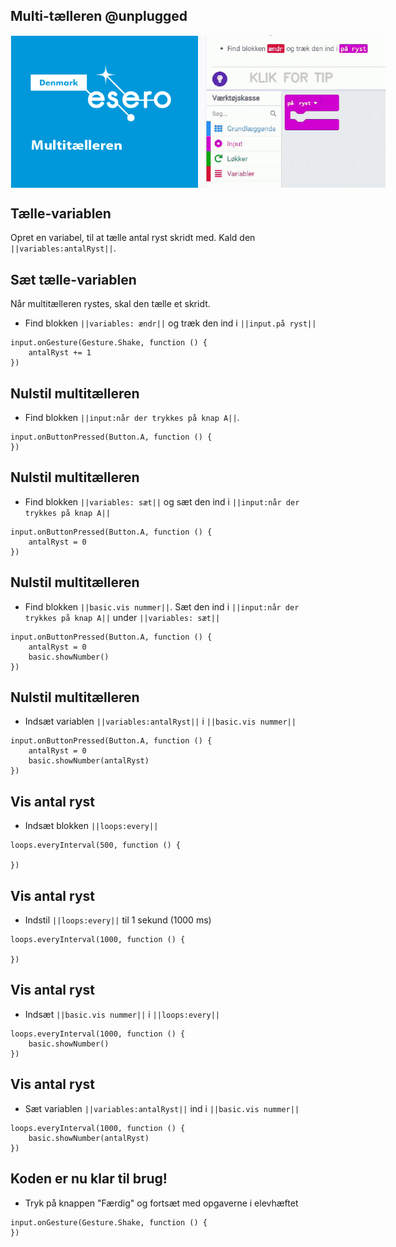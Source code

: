 ## Multi-tælleren @unplugged
<div style="display: flex; justify-content: space-around;">
  <img src="https://github.com/ESERODanmark/multicounter/blob/master/multicounter_01.png?raw=true" alt="DampVibrations" width="300"/>
  <img src="https://github.com/ESERODanmark/multicounter/blob/master/clickTip.gif?raw=true" alt="ClickTip" width="300"/>
</div>

## Tælle-variablen
Opret en variabel, til at tælle antal ryst skridt med. Kald den `||variables:antalRyst||`. 

## Sæt tælle-variablen
Når multitælleren rystes, skal den tælle et skridt. 
* Find blokken `||variables: ændr||` og træk den ind i  `||input.på ryst||`    

```blocks
input.onGesture(Gesture.Shake, function () {
    antalRyst += 1
})
```

## Nulstil multitælleren
* Find blokken `||input:når der trykkes på knap A||`. 

```blocks
input.onButtonPressed(Button.A, function () {
})
```

## Nulstil multitælleren
* Find blokken `||variables: sæt||` og sæt den ind i `||input:når der trykkes på knap A||`

```blocks
input.onButtonPressed(Button.A, function () {
    antalRyst = 0
})
```

## Nulstil multitælleren
* Find blokken `||basic.vis nummer||`. Sæt den ind i `||input:når der trykkes på knap A||` under `||variables: sæt||`

```blocks
input.onButtonPressed(Button.A, function () {
    antalRyst = 0
    basic.showNumber()
})
```

## Nulstil multitælleren
* Indsæt variablen `||variables:antalRyst||` i `||basic.vis nummer||`

```blocks
input.onButtonPressed(Button.A, function () {
    antalRyst = 0
    basic.showNumber(antalRyst)
})
```

## Vis antal ryst
* Indsæt blokken  `||loops:every||`

```blocks
loops.everyInterval(500, function () {
    
})
```

## Vis antal ryst
* Indstil `||loops:every||` til 1 sekund (1000 ms)

```blocks
loops.everyInterval(1000, function () {

})
```

## Vis antal ryst
* Indsæt  `||basic.vis nummer||` i `||loops:every||` 

```blocks
loops.everyInterval(1000, function () {
    basic.showNumber()
})
```

## Vis antal ryst
* Sæt variablen `||variables:antalRyst||` ind i `||basic.vis nummer||`
```blocks
loops.everyInterval(1000, function () {
    basic.showNumber(antalRyst)
})
```

## Koden er nu klar til brug!
* Tryk på knappen "Færdig" og fortsæt med opgaverne i elevhæftet


```template
input.onGesture(Gesture.Shake, function () {
})
```